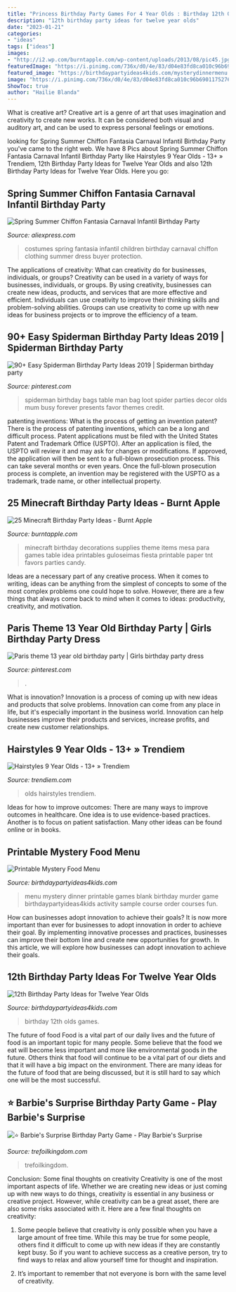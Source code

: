 ```yaml
---
title: "Princess Birthday Party Games For 4 Year Olds : Birthday 12th Olds Games"
description: "12th birthday party ideas for twelve year olds"
date: "2023-01-21"
categories:
- "ideas"
tags: ["ideas"]
images:
- "http://i2.wp.com/burntapple.com/wp-content/uploads/2013/08/pic45.jpg"
featuredImage: "https://i.pinimg.com/736x/d0/4e/83/d04e83fd8ca010c96b6901175276ded4---birthday-birthday-parties.jpg"
featured_image: "https://birthdaypartyideas4kids.com/mysterydinnermenu.png"
image: "https://i.pinimg.com/736x/d0/4e/83/d04e83fd8ca010c96b6901175276ded4---birthday-birthday-parties.jpg"
ShowToc: true
author: "Hailie Blanda"
---
```



What is creative art?
Creative art is a genre of art that uses imagination and creativity to create new works. It can be considered both visual and auditory art, and can be used to express personal feelings or emotions.

	

		
looking for Spring Summer Chiffon Fantasia Carnaval Infantil Birthday Party you've came to the right web. We have 8 Pics about Spring Summer Chiffon Fantasia Carnaval Infantil Birthday Party like Hairstyles 9 Year Olds - 13+ » Trendiem, 12th Birthday Party Ideas for Twelve Year Olds and also 12th Birthday Party Ideas for Twelve Year Olds. Here you go:
		
    
## Spring Summer Chiffon Fantasia Carnaval Infantil Birthday Party

<img loading=lazy src="https://ae01.alicdn.com/kf/HTB1g4OkaiLrK1Rjy1zdq6ynnpXaa/Spring-Summer-Chiffon-Fantasia-Carnaval-Infantil-Birthday-Party-Children-s-Clothing-4-To-13-Year-Old.jpg_q50.jpg" onerror="this.onerror=null;this.src='https://tse1.mm.bing.net/th?id=OIP.g2AMK6tAaVDaegH3GCjkPAHaLJ&amp;pid=15.1';" alt="Spring Summer Chiffon Fantasia Carnaval Infantil Birthday Party">

_Source: aliexpress.com_

>costumes spring fantasia infantil children birthday carnaval chiffon clothing summer dress buyer protection. 

	

The applications of creativity: What can creativity do for businesses, individuals, or groups?
Creativity can be used in a variety of ways for businesses, individuals, or groups. By using creativity, businesses can create new ideas, products, and services that are more effective and efficient. Individuals can use creativity to improve their thinking skills and problem-solving abilities. Groups can use creativity to come up with new ideas for business projects or to improve the efficiency of a team.

    
## 90+ Easy Spiderman Birthday Party Ideas 2019 | Spiderman Birthday Party

<img loading=lazy src="https://i.pinimg.com/originals/25/f5/e5/25f5e532b8089559af8eae6b848f0902.jpg" onerror="this.onerror=null;this.src='https://tse3.mm.bing.net/th?id=OIP.nOCg8EOWhuttIE0erBWtFwHaHa&amp;pid=15.1';" alt="90+ Easy Spiderman Birthday Party Ideas 2019 | Spiderman birthday party">

_Source: pinterest.com_

>spiderman birthday bags table man bag loot spider parties decor olds mum busy forever presents favor themes credit. 

	

patenting inventions: What is the process of getting an invention patent?
There is the process of patenting inventions, which can be a long and difficult process. Patent applications must be filed with the United States Patent and Trademark Office (USPTO). After an application is filed, the USPTO will review it and may ask for changes or modifications. If approved, the application will then be sent to a full-blown prosecution process. This can take several months or even years. Once the full-blown prosecution process is complete, an invention may be registered with the USPTO as a trademark, trade name, or other intellectual property.

    
## 25 Minecraft Birthday Party Ideas - Burnt Apple

<img loading=lazy src="http://i2.wp.com/burntapple.com/wp-content/uploads/2013/08/pic45.jpg" onerror="this.onerror=null;this.src='https://tse1.mm.bing.net/th?id=OIP.SkAVMnd33vzgfZFYJkVjWgHaNF&amp;pid=15.1';" alt="25 Minecraft Birthday Party Ideas - Burnt Apple">

_Source: burntapple.com_

>minecraft birthday decorations supplies theme items mesa para games table idea printables guloseimas fiesta printable paper tnt favors parties candy. 

	

Ideas are a necessary part of any creative process. When it comes to writing, ideas can be anything from the simplest of concepts to some of the most complex problems one could hope to solve. However, there are a few things that always come back to mind when it comes to ideas: productivity, creativity, and motivation.

    
## Paris Theme 13 Year Old Birthday Party | Girls Birthday Party Dress

<img loading=lazy src="https://i.pinimg.com/736x/d0/4e/83/d04e83fd8ca010c96b6901175276ded4---birthday-birthday-parties.jpg" onerror="this.onerror=null;this.src='https://tse3.mm.bing.net/th?id=OIP.AANTRYeGFEflkjfgBCx9hQCpEs&amp;pid=15.1';" alt="Paris theme 13 year old birthday party | Girls birthday party dress">

_Source: pinterest.com_

>. 

	

What is innovation?
Innovation is a process of coming up with new ideas and products that solve problems. Innovation can come from any place in life, but it's especially important in the business world. Innovation can help businesses improve their products and services, increase profits, and create new customer relationships.

    
## Hairstyles 9 Year Olds - 13+ » Trendiem

<img loading=lazy src="https://trendiem.com/wp-content/uploads/2020/10/Hairstyles-9-Year-Olds-3.jpeg" onerror="this.onerror=null;this.src='https://tse3.mm.bing.net/th?id=OIP.ZDNZH8gvaaME_TOEeYMvfAHaHe&amp;pid=15.1';" alt="Hairstyles 9 Year Olds - 13+ » Trendiem">

_Source: trendiem.com_

>olds hairstyles trendiem. 

	

Ideas for how to improve outcomes:
There are many ways to improve outcomes in healthcare. One idea is to use evidence-based practices. Another is to focus on patient satisfaction. Many other ideas can be found online or in books.

    
## Printable Mystery Food Menu

<img loading=lazy src="https://birthdaypartyideas4kids.com/mysterydinnermenu.png" onerror="this.onerror=null;this.src='https://tse4.mm.bing.net/th?id=OIP.RK-9YMzjt-QmpsX_5Wbx9wDUEl&amp;pid=15.1';" alt="Printable Mystery Food Menu">

_Source: birthdaypartyideas4kids.com_

>menu mystery dinner printable games blank birthday murder game birthdaypartyideas4kids activity sample course order courses fun. 

	

How can businesses adopt innovation to achieve their goals?
It is now more important than ever for businesses to adopt innovation in order to achieve their goal. By implementing innovative processes and practices, businesses can improve their bottom line and create new opportunities for growth. In this article, we will explore how businesses can adopt innovation to achieve their goals.

    
## 12th Birthday Party Ideas For Twelve Year Olds

<img loading=lazy src="https://birthdaypartyideas4kids.com/12-birthday-party-ideas.png" onerror="this.onerror=null;this.src='https://tse2.mm.bing.net/th?id=OIP.YE7IrHtig0RKBbLh-8u5FgAAAA&amp;pid=15.1';" alt="12th Birthday Party Ideas for Twelve Year Olds">

_Source: birthdaypartyideas4kids.com_

>birthday 12th olds games. 

	

The future of food
Food is a vital part of our daily lives and the future of food is an important topic for many people. Some believe that the food we eat will become less important and more like environmental goods in the future. Others think that food will continue to be a vital part of our diets and that it will have a big impact on the environment. There are many ideas for the future of food that are being discussed, but it is still hard to say which one will be the most successful.

    
## ⭐ Barbie&#039;s Surprise Birthday Party Game - Play Barbie&#039;s Surprise

<img loading=lazy src="https://trefoilkingdom.com/uploads/games/40008/barbies-surprise-birthday-party-2019-10-16-5da6d08b9a790.jpg" onerror="this.onerror=null;this.src='https://tse1.mm.bing.net/th?id=OIP.TmDprmUklTL8Qh83xEH3KwHaF7&amp;pid=15.1';" alt="⭐ Barbie&#039;s Surprise Birthday Party Game - Play Barbie&#039;s Surprise">

_Source: trefoilkingdom.com_

>trefoilkingdom. 

	

Conclusion: Some final thoughts on creativity
Creativity is one of the most important aspects of life. Whether we are creating new ideas or just coming up with new ways to do things, creativity is essential in any business or creative project. However, while creativity can be a great asset, there are also some risks associated with it. Here are a few final thoughts on creativity: 
1. Some people believe that creativity is only possible when you have a large amount of free time. While this may be true for some people, others find it difficult to come up with new ideas if they are constantly kept busy. So if you want to achieve success as a creative person, try to find ways to relax and allow yourself time for thought and inspiration. 

2. It’s important to remember that not everyone is born with the same level of creativity.

